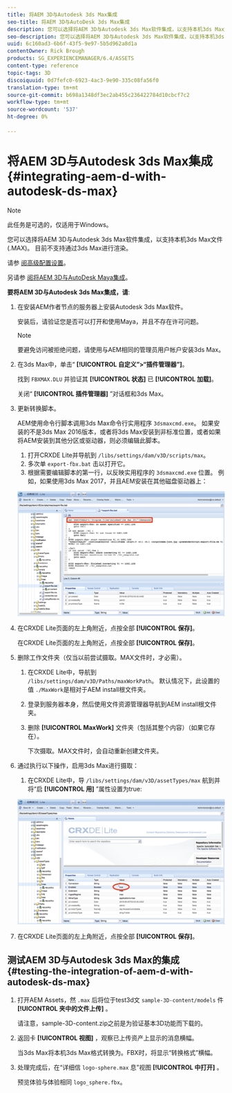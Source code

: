 ```yaml
---
title: 将AEM 3D与Autodesk 3ds Max集成
seo-title: 将AEM 3D与AutoDesk 3ds Max集成
description: 您可以选择将AEM 3D与Autodesk 3ds Max软件集成，以支持本机3ds Max文件(.MAX)。 目前不支持通过3ds Max进行渲染。
seo-description: 您可以选择将AEM 3D与Autodesk 3ds Max软件集成，以支持本机3ds Max文件(.MAX)。 目前不支持通过3ds Max进行渲染。
uuid: 6c160ad3-6b6f-43f5-9e97-5b5d962a8d1a
contentOwner: Rick Brough
products: SG_EXPERIENCEMANAGER/6.4/ASSETS
content-type: reference
topic-tags: 3D
discoiquuid: 0d7fefc0-6923-4ac3-9e90-335c08fa56f0
translation-type: tm+mt
source-git-commit: b698a1348df3ec2ab455c236422784d10cbcf7c2
workflow-type: tm+mt
source-wordcount: '537'
ht-degree: 0%

---
```



# 将AEM 3D与Autodesk 3ds Max集成 {#integrating-aem-d-with-autodesk-ds-max}

>[!NOTE]
>
>此任务是可选的，仅适用于Windows。

您可以选择将AEM 3D与Autodesk 3ds Max软件集成，以支持本机3ds Max文件(.MAX)。 目前不支持通过3ds Max进行渲染。

请参 [阅高级配置设置](advanced-config-3d.md)。

另请参 [阅将AEM 3D与AutoDesk Maya集成](integrate-maya-with-3d.md)。

**要将AEM 3D与Autodesk 3ds Max集成，请**:

1. 在安装AEM作者节点的服务器上安装Autodesk 3ds Max软件。

   安装后，请验证您是否可以打开和使用Maya，并且不存在许可问题。

   >[!NOTE]
   >
   >要避免访问被拒绝问题，请使用与AEM相同的管理员用户帐户安装3ds Max。

1. 在3ds Max中，单击“ **[!UICONTROL 自定义”>“插件管理器”]**。

   找到 `FBXMAX.DLU` 并验证其 **[!UICONTROL 状态]** 已 **[!UICONTROL 加载]**。

   关闭“ **[!UICONTROL 插件管理器]** ”对话框和3ds Max。

1. 更新转换脚本。

   AEM使用命令行脚本调用3ds Max命令行实用程序 `3dsmaxcmd.exe`。 如果安装的不是3ds Max 2016版本，或者将3ds Max安装到非标准位置，或者如果将AEM安装到其他分区或驱动器，则必须编辑此脚本。

   1. 打开CRXDE Lite并导航到 `/libs/settings/dam/v3D/scripts/max`。
   1. 多次单 `export-fbx.bat` 击以打开它。
   1. 根据需要编辑脚本的第一行，以反映实用程序的 `3dsmaxcmd.exe` 位置。 例如，如果使用3ds Max 2017，并且AEM安装在其他磁盘驱动器上：

   ![image2018-6-22_13-35-8](assets/image2018-6-22_13-35-8.png)

1. 在CRXDE Lite页面的左上角附近，点按全部 **[!UICONTROL 保存]**。

   在CRXDE Lite页面的左上角附近，点按全部 **[!UICONTROL 保存]**。

1. 删除工作文件夹（仅当以前尝试摄取。MAX文件时，才必需）。

   1. 在CRXDE Lite中，导航到 `/libs/settings/dam/v3D/Paths/maxWorkPath`。 默认情况下，此设置的值 `./MaxWork`是相对于AEM install根文件夹。
   1. 登录到服务器本身，然后使用文件资源管理器导航到AEM install根文件夹。
   1. 删除 **[!UICONTROL MaxWork]** 文件夹（包括其整个内容）（如果它存在）。

      下次摄取。MAX文件时，会自动重新创建文件夹。

1. 通过执行以下操作，启用3ds Max进行摄取：

   1. 在CRXDE Lite中，导 `/libs/settings/dam/v3D/assetTypes/max` 航到并将“启 **[!UICONTROL 用]** ”属性设置为true:

   ![image2018-6-22_13-50-50](assets/image2018-6-22_13-50-50.png)

1. 在CRXDE Lite页面的左上角附近，点按全部 **[!UICONTROL 保存]**。

## 测试AEM 3D与Autodesk 3ds Max的集成 {#testing-the-integration-of-aem-d-with-autodesk-ds-max}

1. 打开AEM Assets，然 `.max` 后将位于test3d文 `sample-3D-content/models` 件 **[!UICONTROL 夹中的文件上传]** 。

   请注意，sample-3D-content.zip之前是为验证基本3D功能而下载的。

1. 返回卡 **[!UICONTROL 视图]** ，观察已上传资产上显示的消息横幅。

   当3ds Max将本机3ds Max格式转换为。FBX时，将显示“转换格式”横幅。

1. 处理完成后，在“详细信 `logo-sphere.max` 息”视图 **[!UICONTROL 中打开]** 。

   预览体验与体验相同 `logo_sphere.fbx`。

